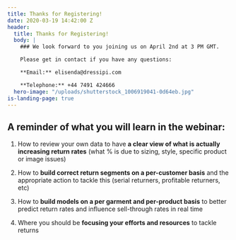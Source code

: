 ```yaml
---
title: Thanks for Registering!
date: 2020-03-19 14:42:00 Z
header:
  title: Thanks for Registering!
  body: |
    ### We look forward to you joining us on April 2nd at 3 PM GMT.

    Please get in contact if you have any questions:

    **Email:** elisenda@dressipi.com

    **Telephone:** +44 7491 424666
  hero-image: "/uploads/shutterstock_1006919041-0d64eb.jpg"
is-landing-page: true
---
```


## A reminder of what you will learn in the webinar:

1) How to review your own data to have **a clear view of what is actually increasing return rates** (what % is due to sizing, style, specific product or image issues)

2) How to **build correct return segments on a per-customer basis** and the appropriate action to tackle this (serial returners, profitable returners, etc)

3) How to **build models on a per garment and per-product basis** to better predict return rates and influence sell-through rates in real time

4) Where you should be **focusing your efforts and resources** to tackle returns